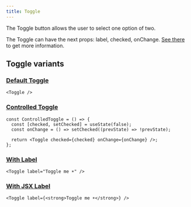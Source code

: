 ```yaml
---
title: Toggle
---
```


The Toggle button allows the user to select one option of two.

The Toggle can have the next props: label, checked, onChange. [See there](/storybook/?path=/docs/core-controls-toggle--docs) to get more information.

## Toggle variants

### [Default Toggle](/storybook/?path=/story/core-controls-toggle--default-toggle)

```tsx
<Toggle />
```

### [Controlled Toggle](/storybook/?path=/story/core-controls-toggle--controlled-toggle)

```tsx
const ControlledToggle = () => {
  const [checked, setChecked] = useState(false);
  const onChange = () => setChecked((prevState) => !prevState);

  return <Toggle checked={checked} onChange={onChange} />;
};
```

### [With Label](/storybook/?path=/story/core-controls-toggle--with-label)

```tsx
<Toggle label="Toggle me ☀️" />
```

### [With JSX Label](/storybook/?path=/story/core-controls-toggle--with-jsx-label)

```tsx
<Toggle label={<strong>Toggle me ☀️</strong>} />
```
